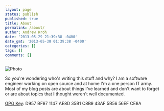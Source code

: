 ```yaml
---
layout: page
status: publish
published: true
title: About
permalink: /about/
author: Andrew Kroh
date: '2013-05-29 21:39:38 -0400'
date_gmt: '2013-05-30 01:39:38 -0400'
categories: []
tags: []
comments: []
---
```

<img src="https://secure.gravatar.com/avatar/89ca4fe6c6ff77be6c2f76a3e9db195f?s=600" alt="Photo" class="profile">

So you're wondering who's writing this stuff and why? I am a software engineer working on open source and at home I'm a one person IT army. Most of my blog posts are about things I've learned and don't want to forget or are about topics that I thought weren't well documented.

[GPG Key](https://pgp.mit.edu/pks/lookup?op=get&search=0x43AF5B5656EFCE8A): D957 BF97 1147 AE8D 35B1  C8B9 43AF 5B56 56EF CE8A
